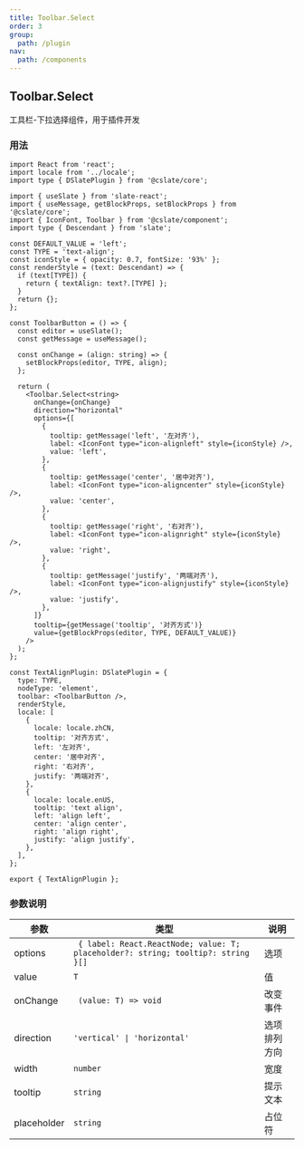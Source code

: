 ```yaml
---
title: Toolbar.Select
order: 3
group:
  path: /plugin
nav:
  path: /components
---
```


## Toolbar.Select

工具栏-下拉选择组件，用于插件开发

### 用法

```tsx | pure
import React from 'react';
import locale from '../locale';
import type { DSlatePlugin } from '@cslate/core';

import { useSlate } from 'slate-react';
import { useMessage, getBlockProps, setBlockProps } from '@cslate/core';
import { IconFont, Toolbar } from '@cslate/component';
import type { Descendant } from 'slate';

const DEFAULT_VALUE = 'left';
const TYPE = 'text-align';
const iconStyle = { opacity: 0.7, fontSize: '93%' };
const renderStyle = (text: Descendant) => {
  if (text[TYPE]) {
    return { textAlign: text?.[TYPE] };
  }
  return {};
};

const ToolbarButton = () => {
  const editor = useSlate();
  const getMessage = useMessage();

  const onChange = (align: string) => {
    setBlockProps(editor, TYPE, align);
  };

  return (
    <Toolbar.Select<string>
      onChange={onChange}
      direction="horizontal"
      options={[
        {
          tooltip: getMessage('left', '左对齐'),
          label: <IconFont type="icon-alignleft" style={iconStyle} />,
          value: 'left',
        },
        {
          tooltip: getMessage('center', '居中对齐'),
          label: <IconFont type="icon-aligncenter" style={iconStyle} />,
          value: 'center',
        },
        {
          tooltip: getMessage('right', '右对齐'),
          label: <IconFont type="icon-alignright" style={iconStyle} />,
          value: 'right',
        },
        {
          tooltip: getMessage('justify', '两端对齐'),
          label: <IconFont type="icon-alignjustify" style={iconStyle} />,
          value: 'justify',
        },
      ]}
      tooltip={getMessage('tooltip', '对齐方式')}
      value={getBlockProps(editor, TYPE, DEFAULT_VALUE)}
    />
  );
};

const TextAlignPlugin: DSlatePlugin = {
  type: TYPE,
  nodeType: 'element',
  toolbar: <ToolbarButton />,
  renderStyle,
  locale: [
    {
      locale: locale.zhCN,
      tooltip: '对齐方式',
      left: '左对齐',
      center: '居中对齐',
      right: '右对齐',
      justify: '两端对齐',
    },
    {
      locale: locale.enUS,
      tooltip: 'text align',
      left: 'align left',
      center: 'align center',
      right: 'align right',
      justify: 'align justify',
    },
  ],
};

export { TextAlignPlugin };
```

### 参数说明

| 参数 | 类型 | 说明 |
| --- | --- | --- |
| options | ` { label: React.ReactNode; value: T; placeholder?: string; tooltip?: string }[]` | 选项 |
| value | `T` | 值 |
| onChange | ` (value: T) => void` | 改变事件 |
| direction | `'vertical' \| 'horizontal'` | 选项排列方向 |
| width | `number` | 宽度 |
| tooltip | `string` | 提示文本 |
| placeholder | `string` | 占位符 |
